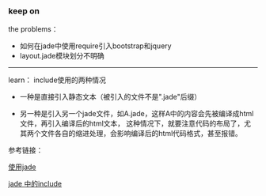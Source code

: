 


### keep on

the problems：

- 如何在jade中使用require引入bootstrap和jquery
- layout.jade模块划分不明确

-----
learn：
include使用的两种情况

- 一种是直接引入静态文本（被引入的文件不是".jade"后缀）

- 另一种是引入另一个jade文件，如A.jade，这样A中的内容会先被编译成html文件，再引入编译后的html文本，
这种情况下，就要注意代码的布局了，尤其两个文件各自的缩进处理，会影响编译后的html代码格式，甚至报错。

参考链接：

[使用jade](http://expressjs.jser.us/jade.html)

[jade 中的include](http://blog.csdn.net/chjl2020/article/details/24782791)

